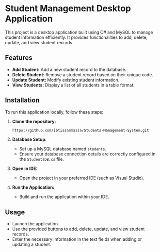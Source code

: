 # Student Management Desktop Application

This project is a desktop application built using C# and MySQL to manage student information efficiently. It provides functionalities to add, delete, update, and view student records.

## Features

- **Add Student:** Add a new student record to the database.
- **Delete Student:** Remove a student record based on their unique code.
- **Update Student:** Modify existing student information.
- **View Students:** Display a list of all students in a table format.

## Installation

To run this application locally, follow these steps:

1. **Clone the repository:**

    ```bash
    https://github.com/ibtissammassa/Students-Management-System.git
    ```

2. **Database Setup:**

    - Set up a MySQL database named `students`.
    - Ensure your database connection details are correctly configured in the `StudentsDB.cs` file.

3. **Open in IDE:**

    - Open the project in your preferred IDE (such as Visual Studio).

4. **Run the Application:**

    - Build and run the application within your IDE.

## Usage

- Launch the application.
- Use the provided buttons to add, delete, update, and view student records.
- Enter the necessary information in the text fields when adding or updating a student.
